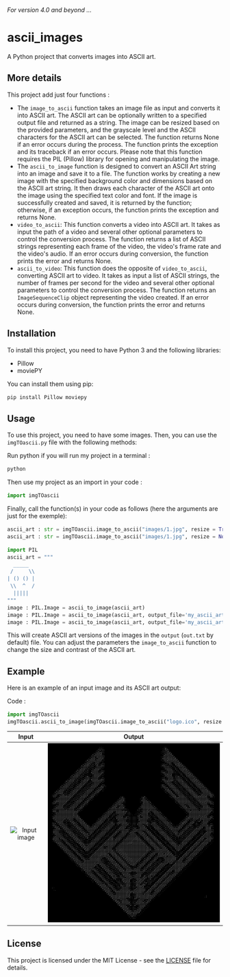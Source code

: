 _For version 4.0 and beyond ..._
# ascii_images
A Python project that converts images into ASCII art.

## More details
This project add just four functions :
- The ``image_to_ascii`` function takes an image file as input and converts it into ASCII art. The ASCII art can be optionally written to a specified output file and returned as a string. The image can be resized based on the provided parameters, and the grayscale level and the ASCII characters for the ASCII art can be selected. The function returns None if an error occurs during the process. The function prints the exception and its traceback if an error occurs. Please note that this function requires the PIL (Pillow) library for opening and manipulating the image.
- The ``ascii_to_image`` function is designed to convert an ASCII Art string into an image and save it to a file. The function works by creating a new image with the specified background color and dimensions based on the ASCII art string. It then draws each character of the ASCII art onto the image using the specified text color and font. If the image is successfully created and saved, it is returned by the function; otherwise, if an exception occurs, the function prints the exception and returns None.
- ``video_to_ascii``: This function converts a video into ASCII art. It takes as input the path of a video and several other optional parameters to control the conversion process. The function returns a list of ASCII strings representing each frame of the video, the video's frame rate and the video's audio. If an error occurs during conversion, the function prints the error and returns None.
- ``ascii_to_video``: This function does the opposite of ``video_to_ascii``, converting ASCII art to video. It takes as input a list of ASCII strings, the number of frames per second for the video and several other optional parameters to control the conversion process. The function returns an ``ImageSequenceClip`` object representing the video created. If an error occurs during conversion, the function prints the error and returns None.

## Installation
To install this project, you need to have Python 3 and the following libraries:

- Pillow
- moviePY

You can install them using pip:

```bash
pip install Pillow moviepy
```

## Usage
To use this project, you need to have some images. Then, you can use the `imgTOascii.py` file with the following methods:

Run python if you will run my project in a terminal :
```bash
python
```
Then use my project as an import in your code :
```python
import imgTOascii
```
Finally, call the function(s) in your code as follows (here the arguments are just for the exemple):
```python
ascii_art : str = imgTOascii.image_to_ascii("images/1.jpg", resize = True, resize_percentage = 0.1, nb_space = 1, gscale = 1)
ascii_art : str = imgTOascii.image_to_ascii("images/1.jpg", resize = None, xsize = 30, ysize = 30, nb_space = 0)
```

```python
import PIL
ascii_art = """
  _____
 /     \\
| () () |
 \\  ^  /
  |||||
"""
image : PIL.Image = ascii_to_image(ascii_art)
image : PIL.Image = ascii_to_image(ascii_art, output_file='my_ascii_art.png', text_color='white', bg_color='black')
image : PIL.Image = ascii_to_image(ascii_art, output_file='my_ascii_art.png', text_color=(255, 0, 255), bg_color=(0, 255, 0), compression=10, font_file='my_font.ttf', font_size=1.5)

```

This will create ASCII art versions of the images in the `output` (`out.txt` by default) file. You can adjust the parameters the `image_to_ascii` function to change the size and contrast of the ASCII art.

## Example
Here is an example of an input image and its ASCII art output:

Code :
```python
import imgTOascii
imgTOascii.ascii_to_image(imgTOascii.image_to_ascii("logo.ico", resize = True, resize_percentage = 0.5, nb_space = 0, gscale = 0),'Capture.png',bg_color='black',text_color='white')
```

| Input | Output |
|:-:|:-:|
| ![Input image](/logo.ico) | ![Output image](/Capture.png) |

## License
This project is licensed under the MIT License - see the [LICENSE](/LICENSE) file for details.
